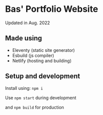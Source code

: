 # Bas' Portfolio Website

Updated in Aug. 2022

## Made using
* Eleventy (static site generator)
* Esbuild (js compiler)
* Netlify (hosting and building)

## Setup and development
Install using: `npm i`

Use `npm start` during development

and `npm build` for production